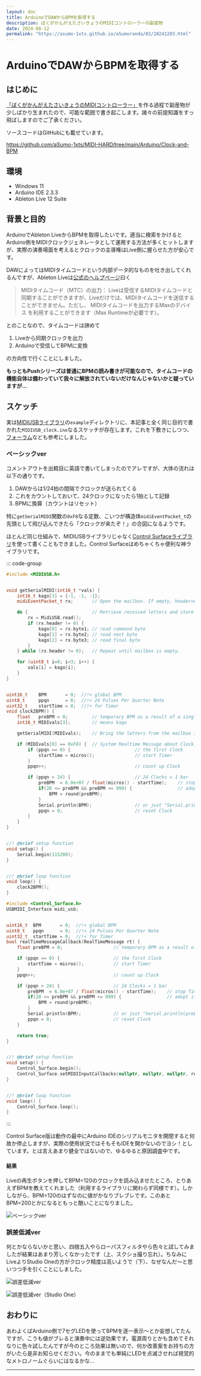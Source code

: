 ```yaml
---
layout: doc
title: ArduinoでDAWからBPMを取得する
description: ぼくがかんがえたさいきょうのMIDIコントローラーの副産物
date: 2024-08-12
permalink: "https://asumo-1xts.github.io/aSumoranda/02/20241203.html"
---
```


# ArduinoでDAWからBPMを取得する

## はじめに

[「ぼくがかんがえたさいきょうのMIDIコントローラー」](./20241204)を作る過程で副産物が少しばかり生まれたので、可能な範囲で書き起こします。諸々の前提知識をすっ飛ばしますのでご了承ください。

ソースコードはGitHubにも載せています。

https://github.com/aSumo-1xts/MIDI-HARD/tree/main/Arduino/Clock-and-BPM

## 環境

- Windows 11
- Arduino IDE 2.3.3
- Ableton Live 12 Suite

## 背景と目的

ArduinoでAbleton LiveからBPMを取得したいです。適当に検索をかけるとArduino側をMIDIクロックジェネレータとして運用する方法が多くヒットしますが、実際の演奏場面を考えるとクロックの主導権はLive側に握らせた方が安心です。

DAWによってはMIDIタイムコードという内部データ的なものを吐き出してくれるんですが、Ableton Liveは[公式のヘルプページ](https://help.ableton.com/hc/ja/articles/209071149-MIDI%E3%81%A7Live%E3%82%92%E5%90%8C%E6%9C%9F%E3%81%99%E3%82%8B "MIDIでLiveを同期する")曰く

> MIDIタイムコード（MTC）の出力： Liveは受信するMIDIタイムコードと同期することができますが、Liveだけでは、MIDIタイムコードを送信することができません。ただし、 MIDIタイムコードを出力するMaxのデバイス を利用することができます（Max Runtimeが必要です）。

とのことなので、タイムコードは諦めて

1. Liveから同期クロックを出力
2. Arduinoで受信してBPMに変換

の方向性で行くことにしました。

**もっともPushシリーズは普通にBPMの読み書きが可能なので、タイムコードの機能自体は備わっていて我々に解放されていないだけなんじゃないかと疑っていますが…**

## スケッチ

実は[MIDIUSBライブラリ](https://github.com/arduino-libraries/MIDIUSB.git "MIDIUSB Library for Arduino")の`example`ディレクトリに、本記事と全く同じ目的で書かれた`MIDIUSB_clock.ino`なるスケッチが存在します。これを下敷きにしつつ、[フォーラム](https://forum.arduino.cc/t/missing-midi-in-messages-with-midiusb-library-and-arduino-micro/453585 "Missing Midi In messages with MIDIUSB library and Arduino Micro")なども参考にしました。

### ベーシックver

コメントアウトを出鱈目に英語で書いてしまったのでアレですが、大体の流れは以下の通りです。

1. DAWからは1/24拍の間隔でクロックが送られてくる
2. これをカウントしておいて、24クロックになったら1拍として記録
3. BPMに換算（カウントはリセット）

特に`getSerialMIDI`関数の`0xF8`なる定数、こいつが構造体`midiEventPacket_t`の先頭として飛び込んできたら「クロックが来たぞ！」の合図になるようです。

ほとんど同じ仕組みで、MIDIUSBライブラリじゃなく[Control Surfaceライブラリ](https://github.com/tttapa/Control-Surface.git "Control Surface")を使って書くこともできました。Control Surfaceはめちゃくちゃ便利な神ライブラリです。

::: code-group 
```cpp [getBPM-MIDIUSB.ino]
#include <MIDIUSB.h>


void getSerialMIDI(int16_t *vals) {
    int16_t kago[3] = {-1, -1, -1};
    midiEventPacket_t rx;       // Open the mailbox. If empty, header=0.

    do {                        // Retrieve received letters and store them in kago.
        rx = MidiUSB.read();
        if (rx.header != 0) {
            kago[0] = rx.byte1; // read command byte
            kago[1] = rx.byte2; // read next byte
            kago[2] = rx.byte3; // read final byte
        }
    } while (rx.header != 0);   // Repeat until mailbox is empty.

    for (uint8_t i=0; i<3; i++) {
        vals[i] = kago[i];
    }
}


uint16_t    BPM       = 0;  //!< global BPM
uint8_t     ppqn      = 0;  //!< 24 Pulses Per Quarter Note
uint32_t    startTime = 0;  //!< for Timer
void clock2BPM() {
    float   preBPM = 0;         // temporary BPM as a result of a single calculation
    int16_t MIDIvals[3];        // means kago

    getSerialMIDI(MIDIvals);    // Bring the letters from the mailbox into the living room.

    if (MIDIvals[0] == 0xF8) {  // System Realtime Message about Clock.
        if (ppqn == 0) {                        // the first Clock
            startTime = micros();               // start Timer
        }
        ppqn++;                                 // count up Clock

        if (ppqn > 24) {                        // 24 Clocks = 1 bar
            preBPM  = 6.0e+07 / float(micros() - startTime);    // stop Timer, calculate BPM
            if(20 <= preBPM && preBPM <= 999) {                 // adopt if reasonable
                BPM = round(preBPM);
            }
            Serial.println(BPM);                // or just "Serial.println(preBPM)"
            ppqn = 0;                           // reset Clock
        }
    }
}


//! @brief setup function
void setup() {
    Serial.begin(115200);
}


//! @brief loop function
void loop() {
    clock2BPM();
}
```

```cpp [getBPM-Control_Surface.ino]
#include <Control_Surface.h>
USBMIDI_Interface midi_usb;


uint16_t  BPM       = 0;  //!< global BPM
uint8_t   ppqn      = 0;  //!< 24 Pulses Per Quarter Note
uint32_t  startTime = 0;  //!< for Timer
bool realTimeMessageCallback(RealTimeMessage rt) {
    float preBPM = 0;                   // temporary BPM as a result of a single calculation

    if (ppqn == 0) {                    // the first Clock
        startTime = micros();           // start Timer
    }
    ppqn++;                             // count up Clock

    if (ppqn > 24) {                    // 24 Clocks = 1 bar
        preBPM  = 6.0e+07 / float(micros() - startTime);    // stop Timer, calculate BPM
        if(20 <= preBPM && preBPM <= 999) {                 // adopt if reasonable
            BPM = round(preBPM);
        }
        Serial.println(BPM);            // or just "Serial.println(preBPM)"
        ppqn = 0;                       // reset Clock
    }

    return true;
}


//! @brief setup function
void setup() {
    Control_Surface.begin();
    Control_Surface.setMIDIInputCallbacks(nullptr, nullptr, nullptr, realTimeMessageCallback);
}


//! @brief loop function
void loop() {
    Control_Surface.loop();
}
```
:::

Control Surface版は動作の最中にArduino IDEのシリアルモニタを開閉すると何故か停止しますが、実際の使用状況ではそもそもIDEを開かないのでヨシ！としています。とは言えあまり健全ではないので、ゆるゆると原因調査中です。

#### 結果

Liveの再生ボタンを押してBPM=120のクロックを読み込ませたところ、とりあえずBPMを教えてくれました（利用するライブラリに関わらず同様です）。しかしながら、BPM=120のはずなのに値がかなりブレブレです。このあとBPM=200とかになるともっと酷いことになりました。

![ベーシックver](../images/240812_01.png)

### 誤差低減ver

何とかならないかと思い、四捨五入やらローパスフィルタやら色々と試してみましたが結果はあまり芳しくなかったです（上、スクショ撮り忘れ）。ちなみにLiveよりStudio Oneの方がクロック精度は高いようで（下）、なぜなんだ～と思いつつ手を引くことにしました。

![誤差低減ver](../images/240812_02.jpg)

![誤差低減ver（Studio One）](../images/240812_03.jpg)

## おわりに

あわよくばArduino側で7セグLEDを使ってBPMを逐一表示～とか妄想してたんですが、こうも値がブレると演奏中には逆効果です。電源周りとかも含めてそれなりに色々試したんですが今のところ効果は無いので、何か改善案をお持ちの方がいたら是非お知らせください。今のままでも単純にLEDを点滅させれば視覚的なメトロノームぐらいにはなるかな…

---